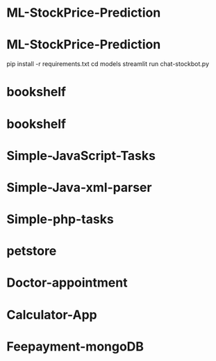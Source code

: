# ML-StockPrice-Prediction
# ML-StockPrice-Prediction
pip install -r requirements.txt
cd models
streamlit run chat-stockbot.py
# bookshelf
# bookshelf
# Simple-JavaScript-Tasks
# Simple-Java-xml-parser
# Simple-php-tasks
# petstore
# Doctor-appointment
# Calculator-App
# Feepayment-mongoDB
